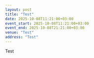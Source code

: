 ```yaml
---
layout: post
title: "Test"
date: 2025-10-08T11:21:00+03:00
event_start: 2025-10-08T11:21:00+03:00
event_end: 2025-10-08T21:21:00+03:00
venue: "Test"
address: "Test"
---
```


Test
